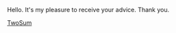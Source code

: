 Hello.
It's my pleasure to receive your advice.
Thank you.

[TwoSum](https://github.com/ljq0002/LeetCode/blob/master/src/leetcode/TwoSum.java)<br />

